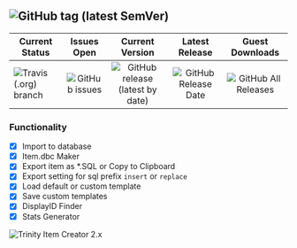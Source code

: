 ## ![GitHub tag (latest SemVer)](https://img.shields.io/github/v/tag/TrinityItemCreator/TrinityItemCreator?color=lime&label=Trinity%20Item%20Creator)
| Current Status | Issues Open | Current Version | Latest Release | Guest Downloads |
| ------------- |:-------------:|:-------------:|:-------------:|:-------------:|
| ![Travis (.org) branch](https://img.shields.io/travis/TrinityItemCreator/TrinityItemCreator/master?color=lime&style=for-the-badge) | ![GitHub issues](https://img.shields.io/github/issues-raw/TrinityItemCreator/TrinityItemCreator) | ![GitHub release (latest by date)](https://img.shields.io/github/v/release/TrinityItemCreator/TrinityItemCreator?label=Version) | ![GitHub Release Date](https://img.shields.io/github/release-date/TrinityItemCreator/TrinityItemCreator?label=Latest%20Release&logo=travis) | ![GitHub All Releases](https://img.shields.io/github/downloads/TrinityItemCreator/TrinityItemCreator/total?label=Total%20Downloads) |

### Functionality
- [x] Import to database
- [x] Item.dbc Maker
- [x] Export item as *.SQL or Copy to Clipboard
- [x] Export setting for sql prefix `insert` or `replace`
- [x] Load default or custom template
- [x] Save custom templates
- [x] DisplayID Finder
- [x] Stats Generator

![Trinity Item Creator 2.x](https://image.ibb.co/mgpK9U/Screenshot_1.jpg)
